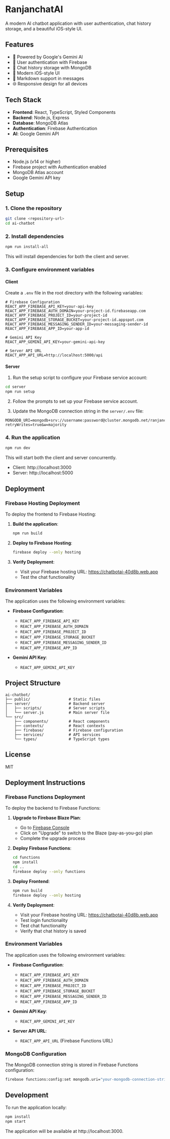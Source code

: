 # RanjanchatAI

A modern AI chatbot application with user authentication, chat history storage, and a beautiful iOS-style UI.

## Features

- 🤖 Powered by Google's Gemini AI
- 🔐 User authentication with Firebase
- 💾 Chat history storage with MongoDB
- 📱 Modern iOS-style UI
- 📝 Markdown support in messages
- 🌐 Responsive design for all devices

## Tech Stack

- **Frontend**: React, TypeScript, Styled Components
- **Backend**: Node.js, Express
- **Database**: MongoDB Atlas
- **Authentication**: Firebase Authentication
- **AI**: Google Gemini API

## Prerequisites

- Node.js (v14 or higher)
- Firebase project with Authentication enabled
- MongoDB Atlas account
- Google Gemini API key

## Setup

### 1. Clone the repository

```bash
git clone <repository-url>
cd ai-chatbot
```

### 2. Install dependencies

```bash
npm run install-all
```

This will install dependencies for both the client and server.

### 3. Configure environment variables

#### Client

Create a `.env` file in the root directory with the following variables:

```
# Firebase Configuration
REACT_APP_FIREBASE_API_KEY=your-api-key
REACT_APP_FIREBASE_AUTH_DOMAIN=your-project-id.firebaseapp.com
REACT_APP_FIREBASE_PROJECT_ID=your-project-id
REACT_APP_FIREBASE_STORAGE_BUCKET=your-project-id.appspot.com
REACT_APP_FIREBASE_MESSAGING_SENDER_ID=your-messaging-sender-id
REACT_APP_FIREBASE_APP_ID=your-app-id

# Gemini API Key
REACT_APP_GEMINI_API_KEY=your-gemini-api-key

# Server API URL
REACT_APP_API_URL=http://localhost:5000/api
```

#### Server

1. Run the setup script to configure your Firebase service account:

```bash
cd server
npm run setup
```

2. Follow the prompts to set up your Firebase service account.

3. Update the MongoDB connection string in the `server/.env` file:

```
MONGODB_URI=mongodb+srv://username:password@cluster.mongodb.net/ranjanchatai?retryWrites=true&w=majority
```

### 4. Run the application

```bash
npm run dev
```

This will start both the client and server concurrently.

- Client: http://localhost:3000
- Server: http://localhost:5000

## Deployment

### Firebase Hosting Deployment

To deploy the frontend to Firebase Hosting:

1. **Build the application**:

   ```bash
   npm run build
   ```

2. **Deploy to Firebase Hosting**:

   ```bash
   firebase deploy --only hosting
   ```

3. **Verify Deployment**:
   - Visit your Firebase hosting URL: https://chatbotai-40d8b.web.app
   - Test the chat functionality

### Environment Variables

The application uses the following environment variables:

- **Firebase Configuration**:

  - `REACT_APP_FIREBASE_API_KEY`
  - `REACT_APP_FIREBASE_AUTH_DOMAIN`
  - `REACT_APP_FIREBASE_PROJECT_ID`
  - `REACT_APP_FIREBASE_STORAGE_BUCKET`
  - `REACT_APP_FIREBASE_MESSAGING_SENDER_ID`
  - `REACT_APP_FIREBASE_APP_ID`

- **Gemini API Key**:
  - `REACT_APP_GEMINI_API_KEY`

## Project Structure

```
ai-chatbot/
├── public/                 # Static files
├── server/                 # Backend server
│   ├── scripts/            # Server scripts
│   └── server.js           # Main server file
└── src/
    ├── components/         # React components
    ├── contexts/           # React contexts
    ├── firebase/           # Firebase configuration
    ├── services/           # API services
    └── types/              # TypeScript types
```

## License

MIT

## Deployment Instructions

### Firebase Functions Deployment

To deploy the backend to Firebase Functions:

1. **Upgrade to Firebase Blaze Plan**:

   - Go to [Firebase Console](https://console.firebase.google.com/project/chatbotai-40d8b/overview)
   - Click on "Upgrade" to switch to the Blaze (pay-as-you-go) plan
   - Complete the upgrade process

2. **Deploy Firebase Functions**:

   ```bash
   cd functions
   npm install
   cd ..
   firebase deploy --only functions
   ```

3. **Deploy Frontend**:

   ```bash
   npm run build
   firebase deploy --only hosting
   ```

4. **Verify Deployment**:
   - Visit your Firebase hosting URL: https://chatbotai-40d8b.web.app
   - Test login functionality
   - Test chat functionality
   - Verify that chat history is saved

### Environment Variables

The application uses the following environment variables:

- **Firebase Configuration**:

  - `REACT_APP_FIREBASE_API_KEY`
  - `REACT_APP_FIREBASE_AUTH_DOMAIN`
  - `REACT_APP_FIREBASE_PROJECT_ID`
  - `REACT_APP_FIREBASE_STORAGE_BUCKET`
  - `REACT_APP_FIREBASE_MESSAGING_SENDER_ID`
  - `REACT_APP_FIREBASE_APP_ID`

- **Gemini API Key**:

  - `REACT_APP_GEMINI_API_KEY`

- **Server API URL**:
  - `REACT_APP_API_URL` (Firebase Functions URL)

### MongoDB Configuration

The MongoDB connection string is stored in Firebase Functions configuration:

```bash
firebase functions:config:set mongodb.uri="your-mongodb-connection-string"
```

## Development

To run the application locally:

```bash
npm install
npm start
```

The application will be available at http://localhost:3000.
